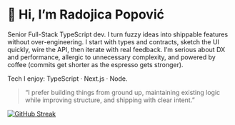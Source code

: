 # 👋 Hi, I’m Radojica Popović  
Senior Full-Stack TypeScript dev. I turn fuzzy ideas into shippable features without over-engineering. I start with types and contracts, sketch the UI quickly, wire the API, then iterate with real feedback. I’m serious about DX and performance, allergic to unnecessary complexity, and powered by coffee (commits get shorter as the espresso gets stronger).

Tech I enjoy: TypeScript · Next.js · Node.


> “I prefer building things from ground up, maintaining existing logic while improving structure, and shipping with clear intent.”  

[![GitHub Streak](https://streak-stats.demolab.com?user=radojicapopovicdev&theme=soft-green&short_numbers=true&card_width=1220&hide_total_contributions=true)](https://git.io/streak-stats)
